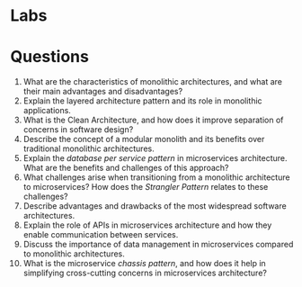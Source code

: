 # Labs

# Questions
1. What are the characteristics of monolithic architectures, and what are their main advantages and disadvantages?
2. Explain the layered architecture pattern and its role in monolithic applications.
3. What is the Clean Architecture, and how does it improve separation of concerns in software design?
4. Describe the concept of a modular monolith and its benefits over traditional monolithic architectures.
5. Explain the *database per service pattern* in microservices architecture. What are the benefits and challenges of this approach?
6. What challenges arise when transitioning from a monolithic architecture to microservices? How does the *Strangler Pattern* relates to these challenges?
7. Describe advantages and drawbacks of the most widespread software architectures.
8. Explain the role of APIs in microservices architecture and how they enable communication between services.
9. Discuss the importance of data management in microservices compared to monolithic architectures.
10. What is the microservice *chassis pattern*, and how does it help in simplifying cross-cutting concerns in microservices architecture?